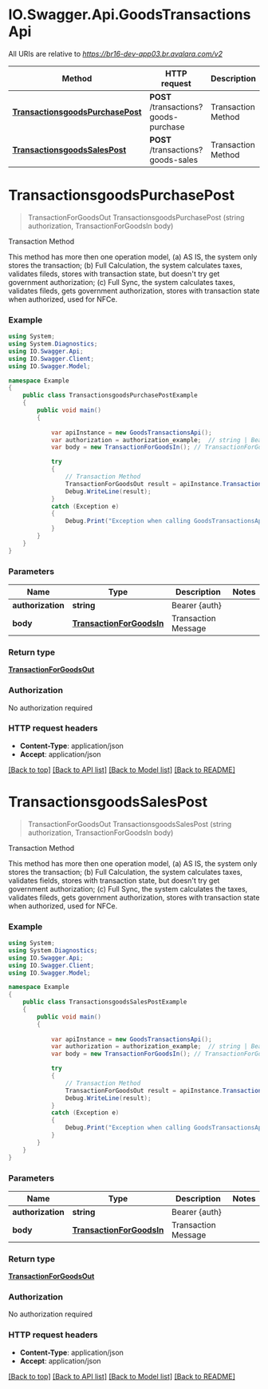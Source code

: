 # IO.Swagger.Api.GoodsTransactionsApi

All URIs are relative to *https://br16-dev-app03.br.avalara.com/v2*

Method | HTTP request | Description
------------- | ------------- | -------------
[**TransactionsgoodsPurchasePost**](GoodsTransactionsApi.md#transactionsgoodspurchasepost) | **POST** /transactions?goods-purchase | Transaction Method
[**TransactionsgoodsSalesPost**](GoodsTransactionsApi.md#transactionsgoodssalespost) | **POST** /transactions?goods-sales | Transaction Method


<a name="transactionsgoodspurchasepost"></a>
# **TransactionsgoodsPurchasePost**
> TransactionForGoodsOut TransactionsgoodsPurchasePost (string authorization, TransactionForGoodsIn body)

Transaction Method

This method has more then one operation model, (a) AS IS, the system only stores the transaction; (b) Full Calculation, the system calculates taxes, validates fileds, stores with transaction state, but doesn't try get government authorization; (c) Full Sync, the system calculates taxes, validates fileds, gets government authorization, stores with transaction state when authorized, used for NFCe. 

### Example
```csharp
using System;
using System.Diagnostics;
using IO.Swagger.Api;
using IO.Swagger.Client;
using IO.Swagger.Model;

namespace Example
{
    public class TransactionsgoodsPurchasePostExample
    {
        public void main()
        {
            
            var apiInstance = new GoodsTransactionsApi();
            var authorization = authorization_example;  // string | Bearer {auth}
            var body = new TransactionForGoodsIn(); // TransactionForGoodsIn | Transaction Message

            try
            {
                // Transaction Method
                TransactionForGoodsOut result = apiInstance.TransactionsgoodsPurchasePost(authorization, body);
                Debug.WriteLine(result);
            }
            catch (Exception e)
            {
                Debug.Print("Exception when calling GoodsTransactionsApi.TransactionsgoodsPurchasePost: " + e.Message );
            }
        }
    }
}
```

### Parameters

Name | Type | Description  | Notes
------------- | ------------- | ------------- | -------------
 **authorization** | **string**| Bearer {auth} | 
 **body** | [**TransactionForGoodsIn**](TransactionForGoodsIn.md)| Transaction Message | 

### Return type

[**TransactionForGoodsOut**](TransactionForGoodsOut.md)

### Authorization

No authorization required

### HTTP request headers

 - **Content-Type**: application/json
 - **Accept**: application/json

[[Back to top]](#) [[Back to API list]](../README.md#documentation-for-api-endpoints) [[Back to Model list]](../README.md#documentation-for-models) [[Back to README]](../README.md)

<a name="transactionsgoodssalespost"></a>
# **TransactionsgoodsSalesPost**
> TransactionForGoodsOut TransactionsgoodsSalesPost (string authorization, TransactionForGoodsIn body)

Transaction Method

This method has more then one operation model, (a) AS IS, the system only stores the transaction; (b) Full Calculation, the system calculates taxes, validates fields, stores with transaction state, but doesn't try get government authorization; (c) Full Sync, the system calculates the taxes, validates fileds, gets government authorization, stores with transaction state when authorized, used for NFCe. 

### Example
```csharp
using System;
using System.Diagnostics;
using IO.Swagger.Api;
using IO.Swagger.Client;
using IO.Swagger.Model;

namespace Example
{
    public class TransactionsgoodsSalesPostExample
    {
        public void main()
        {
            
            var apiInstance = new GoodsTransactionsApi();
            var authorization = authorization_example;  // string | Bearer {auth}
            var body = new TransactionForGoodsIn(); // TransactionForGoodsIn | Transaction Message

            try
            {
                // Transaction Method
                TransactionForGoodsOut result = apiInstance.TransactionsgoodsSalesPost(authorization, body);
                Debug.WriteLine(result);
            }
            catch (Exception e)
            {
                Debug.Print("Exception when calling GoodsTransactionsApi.TransactionsgoodsSalesPost: " + e.Message );
            }
        }
    }
}
```

### Parameters

Name | Type | Description  | Notes
------------- | ------------- | ------------- | -------------
 **authorization** | **string**| Bearer {auth} | 
 **body** | [**TransactionForGoodsIn**](TransactionForGoodsIn.md)| Transaction Message | 

### Return type

[**TransactionForGoodsOut**](TransactionForGoodsOut.md)

### Authorization

No authorization required

### HTTP request headers

 - **Content-Type**: application/json
 - **Accept**: application/json

[[Back to top]](#) [[Back to API list]](../README.md#documentation-for-api-endpoints) [[Back to Model list]](../README.md#documentation-for-models) [[Back to README]](../README.md)

